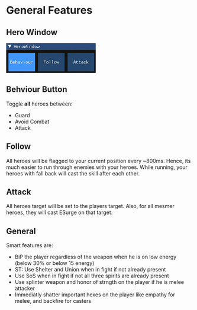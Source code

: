 # General Features

## Hero Window

![alt](../imgs/HeroWindow.png)

## Behviour Button

Toggle **all** heroes between:

- Guard
- Avoid Combat
- Attack

## Follow

All heroes will be flagged to your current position every ~800ms.
Hence, its much easier to run through enemies with your heroes.
While running, your heroes with fall back will cast the skill after each other.

## Attack

All heroes target will be set to the players target.
Also, for all mesmer heroes, they will cast ESurge on that target.

## General

Smart features are:

- BiP the player regardless of the weapon when he is on low energy (below 30% or below 15 energy)
- ST: Use Shelter and Union when in fight if not already present
- Use SoS when in fight if not all three spirits are already present
- Use splinter weapon and honor of strngth on the player if he is melee attacker
- Immediatly shatter important hexes on the player like empathy for melee, and backfire for casters
